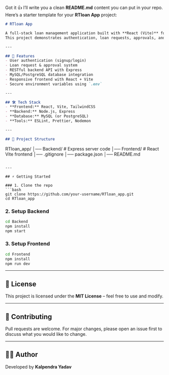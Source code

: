Got it 👍 I’ll write you a clean **README.md** content you can put in your repo.
Here’s a starter template for your **RTloan App** project:

```markdown
# RTloan App

A full-stack loan management application built with **React (Vite)** for the frontend and **Node.js + Express** for the backend.  
This project demonstrates authentication, loan requests, approvals, and data management with a scalable architecture.

---

## 🚀 Features
- User authentication (signup/login)
- Loan request & approval system
- RESTful backend API with Express
- MySQL/PostgreSQL database integration
- Responsive frontend with React + Vite
- Secure environment variables using `.env`

---

## 🛠 Tech Stack
- **Frontend:** React, Vite, TailwindCSS
- **Backend:** Node.js, Express
- **Database:** MySQL (or PostgreSQL)
- **Tools:** ESLint, Prettier, Nodemon

---

## 📂 Project Structure
```

RTloan\_app/
│── Backend/       # Express server code
│── Frontend/      # React Vite frontend
│── .gitignore
│── package.json
│── README.md

````

---

## ⚡ Getting Started

### 1. Clone the repo
```bash
git clone https://github.com/your-username/RTloan_app.git
cd RTloan_app
````

### 2. Setup Backend

```bash
cd Backend
npm install
npm start
```

### 3. Setup Frontend

```bash
cd Frontend
npm install
npm run dev
```

---

## 📜 License

This project is licensed under the **MIT License** – feel free to use and modify.

---

## 🙌 Contributing

Pull requests are welcome. For major changes, please open an issue first to discuss what you would like to change.

---

## 👨‍💻 Author

Developed by **Kalpendra Yadav**

